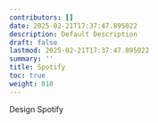 ```yaml
---
contributors: []
date: 2025-02-21T17:37:47.895022
description: Default Description
draft: false
lastmod: 2025-02-21T17:37:47.895022
summary: ''
title: Spotify
toc: true
weight: 810
---
```


Design Spotify
